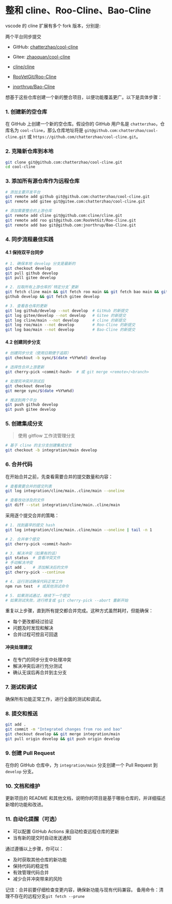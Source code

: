 # 整和 cline、Roo-Cline、Bao-Cline
vscode 的 cline 扩展有多个 fork 版本，分别是:

两个平台同步提交
- GitHub: [chatterzhao/cool-cline](https://github.com/chatterzhao/cool-cline.git)
- Gitee: [zhaoquan/cool-cline](https://gitee.com/zhaoquan/cool-cline.git)

- [cline/cline](https://github.com/chatterzhao/cool-cline.git)
- [RooVetGit/Roo-Cline](https://github.com/RooVetGit/Roo-Cline.git)
- [jnorthrup/Bao-Cline](https://github.com/jnorthrup/Bao-Cline.git)

想基于这些仓库创建一个新的整合项目，以便功能覆盖更广。以下是具体步骤：

### 1. 创建新的空仓库
在 GitHub 上创建一个新的空仓库。假设你的 GitHub 用户名是 `chatterzhao`，仓库名为 `cool-cline`，那么仓库地址将是 `git@github.com:chatterzhao/cool-cline.git` 或 `https://github.com/chatterzhao/cool-cline.git`。

### 2. 克隆新仓库到本地
```bash
git clone git@github.com:chatterzhao/cool-cline.git
cd cool-cline
```

### 3. 添加所有源仓库作为远程仓库
```bash
# 添加主要开发平台
git remote add github git@github.com:chatterzhao/cool-cline.git
git remote add gitee git@gitee.com:chatterzhao/cool-cline.git

# 添加需要整合的上游仓库
git remote add cline git@github.com:cline/cline.git
git remote add roo git@github.com:RooVetGit/Roo-Cline.git
git remote add bao git@github.com:jnorthrup/Bao-Cline.git
```

### 4. 同步流程最佳实践
#### 4.1 保持双平台同步
```bash
# 1. 确保本地 develop 分支是最新的
git checkout develop
git pull github develop
git pull gitee develop

# 2. 拉取所有上游仓库的`特定分支`更新
git fetch cline main && git fetch roo main && git fetch bao main && git fetch 
github develop && git fetch gitee develop

# 3. 查看各仓库的更新
git log github/develop --not develop  # GitHub 的新提交
git log gitee/develop --not develop   # Gitee 的新提交
git log cline/main --not develop      # cline 的新提交
git log roo/main --not develop        # Roo-Cline 的新提交
git log bao/main --not develop        # Bao-Cline 的新提交
```

#### 4.2 创建同步分支
```bash
# 创建同步分支（使用日期便于追踪）
git checkout -b sync/$(date +%Y%m%d) develop

# 选择性合并上游更新
git cherry-pick <commit-hash>  # 或 git merge <remote>/<branch>

# 处理完冲突并测试后
git checkout develop
git merge sync/$(date +%Y%m%d)

# 推送到两个平台
git push github develop
git push gitee develop
```

### 5. 创建集成分支
> 使用 gitflow 工作流管理分支
```bash
# 基于 cline 的主分支创建集成分支
git checkout -b integration/main develop
```

### 6. 合并代码
在开始合并之前，先查看需要合并的提交数量和内容：
```bash
# 查看需要合并的提交列表
git log integration/cline/main..cline/main --oneline

# 查看改动涉及的文件
git diff --stat integration/cline/main..cline/main
```

采用逐个提交合并的策略：
```bash
# 1. 找到最早的提交 hash
git log integration/cline/main..cline/main --oneline | tail -n 1

# 2. 合并单个提交
git cherry-pick <commit-hash>

# 3. 解决冲突（如果有的话）
git status  # 查看冲突文件
# 手动解决冲突
git add .   # 添加解决后的文件
git cherry-pick --continue

# 4. 运行测试确保代码正常工作
npm run test  # 或其他测试命令

# 5. 如果测试通过，继续下一个提交
# 如果测试失败，进行修复或 git cherry-pick --abort 重新开始
```

重复以上步骤，直到所有提交都合并完成。这种方式虽然耗时，但能确保：
- 每个更改都经过验证
- 问题及时发现和解决
- 合并过程可控且可回退

#### 冲突处理建议
- 在专门的同步分支中处理冲突
- 解决冲突后进行充分测试
- 确认无误后再合并到主分支

### 7. 测试和调试
确保所有功能正常工作，进行全面的测试和调试。

### 8. 提交和推送
```bash
git add .
git commit -m "Integrated changes from roo and bao"
git checkout develop && git merge integration/main
git pull origin develop && git push origin develop
```

### 9. 创建 Pull Request
在你的 GitHub 仓库中，为 `integration/main` 分支创建一个 Pull Request 到 `develop` 分支。

### 10. 文档和维护
更新项目的 README 和其他文档，说明你的项目是基于哪些仓库的，并详细描述新增的功能和改进。

### 11. 自动化提醒（可选）
- 可以配置 GitHub Actions 来自动检查远程仓库的更新
- 当有新的提交时自动发送通知

通过遵循以上步骤，你可以：
- 及时获取其他仓库的新功能
- 保持代码的稳定性
- 有效管理代码合并
- 减少合并冲突带来的风险

记住：合并前要仔细检查变更内容，确保新功能与现有代码兼容。
备用命令：清理不存在的远程分支`git fetch --prune`


